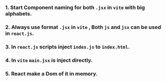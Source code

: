 ### 1. Start Component naming for both ``.jsx`` in ``vite`` with big alphabets.
### 2. Always use format ``.jsx`` in ``vite`` , Both ``js`` and ``jsx`` can be used in ``react.js``.
### 3. In ``react.js`` scripts inject ``index.js`` to ``index.html``.
### 4. In ``vite`` ``main.jsx`` is inject directly.
### 5. React make a Dom of it in memory.